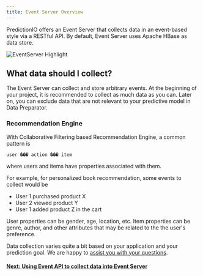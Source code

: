 ```yaml
---
title: Event Server Overview
---
```


PredictionIO offers an Event Server that collects data in an event-based style
via a RESTful API. By default, Event Server uses Apache HBase as data store.

![EventServer Highlight](/images/eventserver-overview.png)


## What data should I collect?

The Event Server can collect and store arbitrary events. At the beginning of
your project, it is recommended to collect as much data as you can. Later on,
you can exclude data that are not relevant to your predictive model in Data
Preparator.

### Recommendation Engine

With Collaborative Filtering based Recommendation Engine, a common pattern is

```
user ��� action ��� item
```

where users and items have properties associated with them.

For example, for personalized book recommendation, some events to collect would
be

- User 1 purchased product X
- User 2 viewed product Y
- User 1 added product Z in the cart

User properties can be gender, age, location, etc. Item properties can be genre,
author, and other attributes that may be related to the the user's preference.

Data collection varies quite a bit based on your application and your prediction
goal. We are happy to [assist you with your
questions](mailto:support@preidiction.io).




<!-- ## Bulk import data -->


#### [Next: Using Event API to collect data into Event Server](eventapi.html)
